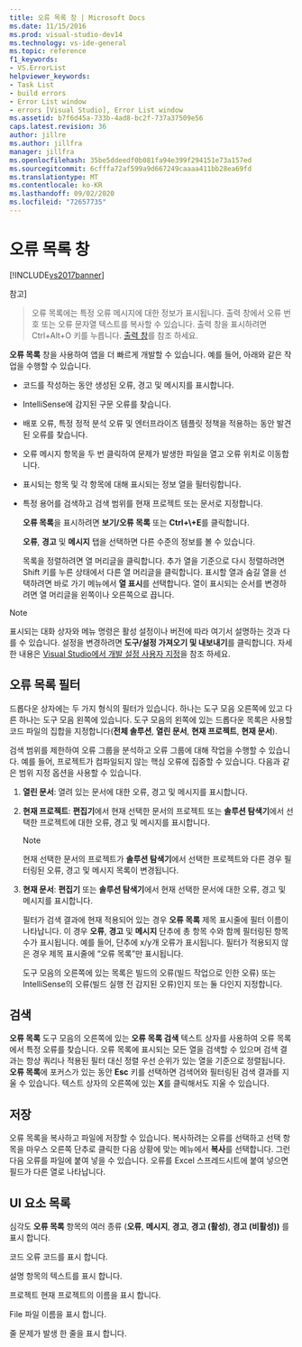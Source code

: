 ```yaml
---
title: 오류 목록 창 | Microsoft Docs
ms.date: 11/15/2016
ms.prod: visual-studio-dev14
ms.technology: vs-ide-general
ms.topic: reference
f1_keywords:
- VS.ErrorList
helpviewer_keywords:
- Task List
- build errors
- Error List window
- errors [Visual Studio], Error List window
ms.assetid: b7f6d45a-733b-4ad8-bc2f-737a37509e56
caps.latest.revision: 36
author: jillre
ms.author: jillfra
manager: jillfra
ms.openlocfilehash: 35be5ddeedf0b081fa94e399f294151e73a157ed
ms.sourcegitcommit: 6cfffa72af599a9d667249caaaa411bb28ea69fd
ms.translationtype: MT
ms.contentlocale: ko-KR
ms.lasthandoff: 09/02/2020
ms.locfileid: "72657735"
---
```

# <a name="error-list-window"></a>오류 목록 창
[!INCLUDE[vs2017banner](../../includes/vs2017banner.md)]

참고]
> 오류 목록에는 특정 오류 메시지에 대한 정보가 표시됩니다. 출력 창에서 오류 번호 또는 오류 문자열 텍스트를 복사할 수 있습니다. 출력 창을 표시하려면 Ctrl+Alt+O 키를 누릅니다. [출력 창](../../ide/reference/output-window.md)를 참조 하세요.

 **오류 목록** 창을 사용하여 앱을 더 빠르게 개발할 수 있습니다. 예를 들어, 아래와 같은 작업을 수행할 수 있습니다.

- 코드를 작성하는 동안 생성된 오류, 경고 및 메시지를 표시합니다.

- IntelliSense에 감지된 구문 오류를 찾습니다.

- 배포 오류, 특정 정적 분석 오류 및 엔터프라이즈 템플릿 정책을 적용하는 동안 발견된 오류를 찾습니다.

- 오류 메시지 항목을 두 번 클릭하여 문제가 발생한 파일을 열고 오류 위치로 이동합니다.

- 표시되는 항목 및 각 항목에 대해 표시되는 정보 열을 필터링합니다.

- 특정 용어를 검색하고 검색 범위를 현재 프로젝트 또는 문서로 지정합니다.

  **오류 목록**을 표시하려면 **보기/오류 목록** 또는 **Ctrl+\\+E**를 클릭합니다.

  **오류**, **경고** 및 **메시지** 탭을 선택하면 다른 수준의 정보를 볼 수 있습니다.

  목록을 정렬하려면 열 머리글을 클릭합니다. 추가 열을 기준으로 다시 정렬하려면 Shift 키를 누른 상태에서 다른 열 머리글을 클릭합니다. 표시할 열과 숨길 열을 선택하려면 바로 가기 메뉴에서 **열 표시**를 선택합니다. 열이 표시되는 순서를 변경하려면 열 머리글을 왼쪽이나 오른쪽으로 끕니다.

> [!NOTE]
> 표시되는 대화 상자와 메뉴 명령은 활성 설정이나 버전에 따라 여기서 설명하는 것과 다를 수 있습니다. 설정을 변경하려면 **도구/설정 가져오기 및 내보내기**를 클릭합니다. 자세한 내용은 [Visual Studio에서 개발 설정 사용자 지정](https://msdn.microsoft.com/22c4debb-4e31-47a8-8f19-16f328d7dcd3)을 참조 하세요.

## <a name="error-list-filters"></a>오류 목록 필터
 드롭다운 상자에는 두 가지 형식의 필터가 있습니다. 하나는 도구 모음 오른쪽에 있고 다른 하나는 도구 모음 왼쪽에 있습니다. 도구 모음의 왼쪽에 있는 드롭다운 목록은 사용할 코드 파일의 집합을 지정합니다(**전체 솔루션**, **열린 문서**, **현재 프로젝트**, **현재 문서**).

 검색 범위를 제한하여 오류 그룹을 분석하고 오류 그룹에 대해 작업을 수행할 수 있습니다. 예를 들어, 프로젝트가 컴파일되지 않는 핵심 오류에 집중할 수 있습니다. 다음과 같은 범위 지정 옵션을 사용할 수 있습니다.

1. **열린 문서**: 열려 있는 문서에 대한 오류, 경고 및 메시지를 표시합니다.

2. **현재 프로젝트**: **편집기**에서 현재 선택한 문서의 프로젝트 또는 **솔루션 탐색기**에서 선택한 프로젝트에 대한 오류, 경고 및 메시지를 표시합니다.

   > [!NOTE]
   > 현재 선택한 문서의 프로젝트가 **솔루션 탐색기**에서 선택한 프로젝트와 다른 경우 필터링된 오류, 경고 및 메시지 목록이 변경됩니다.

3. **현재 문서**: **편집기** 또는 **솔루션 탐색기**에서 현재 선택한 문서에 대한 오류, 경고 및 메시지를 표시합니다.

   필터가 검색 결과에 현재 적용되어 있는 경우 **오류 목록** 제목 표시줄에 필터 이름이 나타납니다. 이 경우 **오류**, **경고** 및 **메시지** 단추에 총 항목 수와 함께 필터링된 항목 수가 표시됩니다. 예를 들어, 단추에 x/y개 오류가 표시됩니다. 필터가 적용되지 않은 경우 제목 표시줄에 “오류 목록”만 표시됩니다.

   도구 모음의 오른쪽에 있는 목록은 빌드의 오류(빌드 작업으로 인한 오류) 또는 IntelliSense의 오류(빌드 실행 전 감지된 오류)인지 또는 둘 다인지 지정합니다.

## <a name="search"></a>검색
 **오류 목록** 도구 모음의 오른쪽에 있는 **오류 목록 검색** 텍스트 상자를 사용하여 오류 목록에서 특정 오류를 찾습니다. 오류 목록에 표시되는 모든 열을 검색할 수 있으며 검색 결과는 항상 쿼리나 적용된 필터 대신 정렬 우선 순위가 있는 열을 기준으로 정렬됩니다. **오류 목록**에 포커스가 있는 동안 **Esc** 키를 선택하면 검색어와 필터링된 검색 결과를 지울 수 있습니다. 텍스트 상자의 오른쪽에 있는 **X**를 클릭해서도 지울 수 있습니다.

## <a name="save"></a>저장
 오류 목록을 복사하고 파일에 저장할 수 있습니다. 복사하려는 오류를 선택하고 선택 항목을 마우스 오른쪽 단추로 클릭한 다음 상황에 맞는 메뉴에서 **복사**를 선택합니다. 그런 다음 오류를 파일에 붙여 넣을 수 있습니다. 오류를 Excel 스프레드시트에 붙여 넣으면 필드가 다른 열로 나타납니다.

## <a name="ui-element-list"></a>UI 요소 목록
 심각도 **오류 목록** 항목의 여러 종류 (**오류**, **메시지**, **경고**, **경고 (활성)**, **경고 (비활성))** 를 표시 합니다.

 코드 오류 코드를 표시 합니다.

 설명 항목의 텍스트를 표시 합니다.

 프로젝트 현재 프로젝트의 이름을 표시 합니다.

 File 파일 이름을 표시 합니다.

 줄 문제가 발생 한 줄을 표시 합니다.
